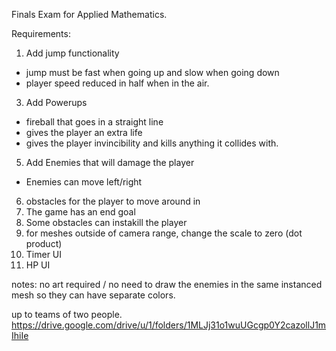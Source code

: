 Finals Exam for Applied Mathematics.

Requirements:

1. Add jump functionality
  * jump must be fast when going up and slow when going down
  * player speed reduced in half when in the air.
3. Add Powerups
  * fireball that goes in a straight line
  * gives the player an extra life
  * gives the player invincibility and kills anything it collides with.
    
5. Add Enemies that will damage the player
  * Enemies can move left/right 
6. obstacles for the player to move around in 
7. The game has an end goal
8. Some obstacles can instakill the player
9. for meshes outside of camera range, change the scale to zero (dot product)
10. Timer UI
11. HP UI

notes: no art required / no need to draw the enemies in the same instanced mesh so they can have separate colors.


up to teams of two people.
https://drive.google.com/drive/u/1/folders/1MLJj31o1wuUGcgp0Y2cazollJ1mIhiIe
